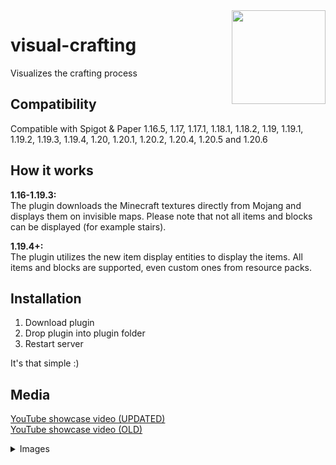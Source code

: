 <img width="150" height="150" align="right" src="https://i.imgur.com/ev28MJZ.png">

# visual-crafting

Visualizes the crafting process

## Compatibility

Compatible with Spigot & Paper 1.16.5, 1.17, 1.17.1, 1.18.1, 1.18.2, 1.19, 1.19.1, 1.19.2, 1.19.3, 1.19.4, 1.20, 1.20.1, 1.20.2, 1.20.4, 1.20.5 and 1.20.6

## How it works

**1.16-1.19.3:**\
The plugin downloads the Minecraft textures directly from Mojang and displays them on invisible maps. Please note that not all items and blocks can be
displayed (for example stairs).

**1.19.4+:**\
The plugin utilizes the new item display entities to display the items. All items and blocks are supported, even custom ones from resource packs.

## Installation

1. Download plugin
2. Drop plugin into plugin folder
3. Restart server

It's that simple :)

## Media

[YouTube showcase video (UPDATED)](https://youtu.be/FoRYLi5V6rQ)\
[YouTube showcase video (OLD)](https://www.youtube.com/watch?v=dEABvxvE0Zo)

<details>
    <summary>Images</summary>
    <img src="https://i.imgur.com/kLYqSFe.png" alt="Screenshot of plugin in action">
    <img src="https://i.imgur.com/ZiF6f8J.png" alt="Old screenshot of plugin in action">
</details>